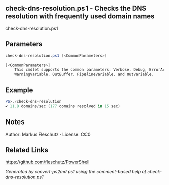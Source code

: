 ## check-dns-resolution.ps1 - Checks the DNS resolution with frequently used domain names

check-dns-resolution.ps1

## Parameters
```powershell
check-dns-resolution.ps1 [<CommonParameters>]

[<CommonParameters>]
    This cmdlet supports the common parameters: Verbose, Debug, ErrorAction, ErrorVariable, WarningAction, 
    WarningVariable, OutBuffer, PipelineVariable, and OutVariable.
```

## Example
```powershell
PS>./check-dns-resolution
✔️ 11.8 domains/sec (177 domains resolved in 15 sec)
```


## Notes
Author: Markus Fleschutz · License: CC0

## Related Links
https://github.com/fleschutz/PowerShell

*Generated by convert-ps2md.ps1 using the comment-based help of check-dns-resolution.ps1*
